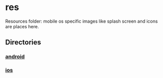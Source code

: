 # res

Resources folder: mobile os specific images like splash screen and icons are places here.

<!-- start generated readme -->

## Directories  

### [android](android)  


### [ios](ios)  


<!-- end generated readme -->